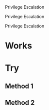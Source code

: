 Privilege Escalation

Privilege Escalation

Privilege Escalation

# Works

# Try
## Method 1
## Method 2